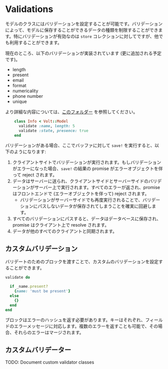 # Validations

モデルのクラスにはバリデーションを設定することが可能です。バリデーションによって、モデルに保存することができるデータの種類を制限することができます。特にバリデーションが有効なのは ```store``` コレクションに対してですが、他でも利用することができます。

現在のところ、以下のバリデーションが実装されています (更に追加される予定です)。

- length
- present
- email
- format
- numericality
- phone number
- unique

より詳細な内容については、[このフォルダー](https://github.com/voltrb/volt/tree/master/lib/volt/models/validators) を参照してください。

```ruby
    class Info < Volt::Model
      validate :name, length: 5
      validate :state, presence: true
    end
```

バリデーションがある場合、ここでバッファに対して ```save!``` を実行すると、以下のようになります:

1. クライアントサイトでバリデーションが実行されます。もしバリデーションがエラーになった場合、```save!``` の結果の promise がエラーオブジェクトを伴って reject されます。
2. データはサーバーに送られ、クライアントサイドとサーバーサイドのバリデーションがサーバー上で実行されます。すべてのエラーが返され、promise はフロントエンドで (エラーオブジェクトを伴って) reject されます。
    - バリデーションがサーバーサイドでも再度実行されることで、バリデーションにパスしないデータが保存されてしまうことを確実に回避します。
3. すべてのバリデーションにパスすると、データはデータベースに保存され、promise はクライアント上で resolve されます。
4. データが他のすべてのクライアントと同期されます。

## カスタムバリデーション

バリデートのためのブロックを渡すことで、カスタムのバリデーションを設定することができます。

```ruby
validate do

  if _name.present?
    {name: 'must be present'}
  else
    {}
  end
end
```

ブロックはエラーのハッシュを返す必要があります。キーはそれぞれ、フィールドのエラーメッセージに対応します。複数のエラーを返すことも可能で、その場合、それらのエラーはマージされます。

## カスタムバリデーター

TODO: Document custom validator classes
